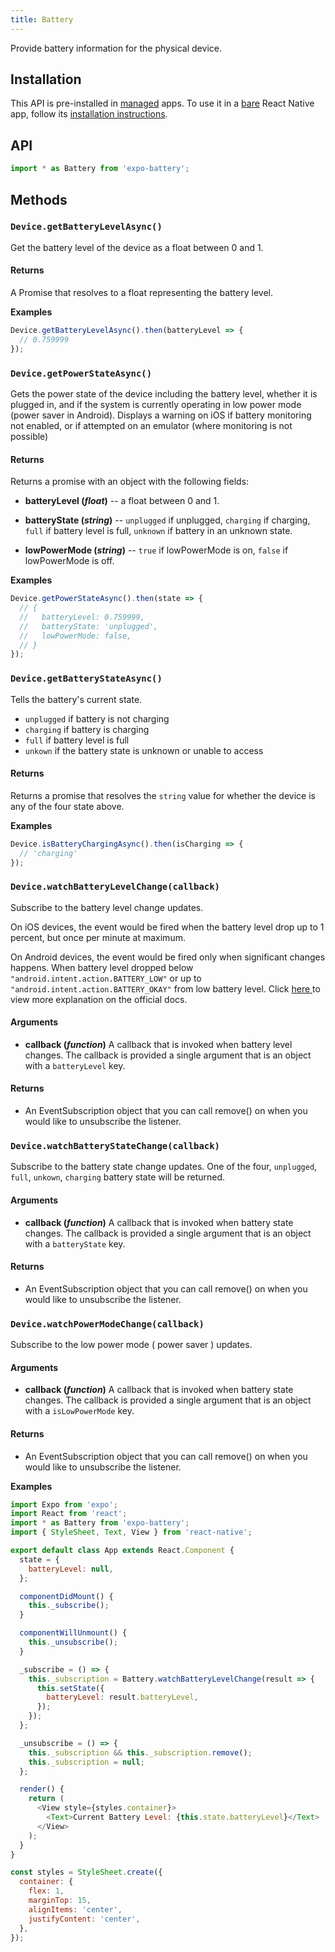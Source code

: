 ```yaml
---
title: Battery
---
```


Provide battery information for the physical device.

## Installation

This API is pre-installed in [managed](../../introduction/managed-vs-bare/#managed-workflow) apps. To use it in a [bare](../../introduction/managed-vs-bare/#bare-workflow) React Native app, follow its [installation instructions](https://github.com/expo/expo/tree/master/packages/expo-battery).

## API

```js
import * as Battery from 'expo-battery';
```

## Methods

### `Device.getBatteryLevelAsync()`

Get the battery level of the device as a float between 0 and 1.

#### Returns

A Promise that resolves to a float representing the battery level.

**Examples**

```js
Device.getBatteryLevelAsync().then(batteryLevel => {
  // 0.759999
});
```

### `Device.getPowerStateAsync()`

Gets the power state of the device including the battery level, whether it is plugged in, and if the system is currently operating in low power mode (power saver in Android). Displays a warning on iOS if battery monitoring not enabled, or if attempted on an emulator (where monitoring is not possible)

#### Returns

Returns a promise with an object with the following fields:

- **batteryLevel (_float_)** -- a float between 0 and 1.

- **batteryState (_string_)** -- `unplugged` if unplugged, `charging` if charging, `full` if battery level is full, `unknown` if battery in an unknown state.

- **lowPowerMode (_string_)** -- `true` if lowPowerMode is on, `false` if lowPowerMode is off.

**Examples**

```js
Device.getPowerStateAsync().then(state => {
  // {
  //   batteryLevel: 0.759999,
  //   batteryState: 'unplugged',
  //   lowPowerMode: false,
  // }
});
```

### `Device.getBatteryStateAsync()`

Tells the battery's current state.

- `unplugged` if battery is not charging
- `charging` if battery is charging
- `full` if battery level is full
- `unkown` if the battery state is unknown or unable to access

#### Returns

Returns a promise that resolves the `string` value for whether the device is any of the four state above.

**Examples**

```js
Device.isBatteryChargingAsync().then(isCharging => {
  // 'charging'
});
```

### `Device.watchBatteryLevelChange(callback)`

Subscribe to the battery level change updates.

On iOS devices, the event would be fired when the battery level drop up to 1 percent, but once per minute at maximum.

On Android devices, the event would be fired only when significant changes happens. When battery level dropped below `"android.intent.action.BATTERY_LOW"` or up to `"android.intent.action.BATTERY_OKAY"` from low battery level. Click [ here ](https://developer.android.com/training/monitoring-device-state/battery-monitoring) to view more explanation on the official docs.

#### Arguments

- **callback (_function_)** A callback that is invoked when battery level changes. The callback is provided a single argument that is an object with a `batteryLevel` key.

#### Returns

- An EventSubscription object that you can call remove() on when you would like to unsubscribe the listener.

### `Device.watchBatteryStateChange(callback)`

Subscribe to the battery state change updates. One of the four, `unplugged`, `full`, `unkown`, `charging` battery state will be returned.

#### Arguments

- **callback (_function_)** A callback that is invoked when battery state changes. The callback is provided a single argument that is an object with a `batteryState` key.

#### Returns

- An EventSubscription object that you can call remove() on when you would like to unsubscribe the listener.

### `Device.watchPowerModeChange(callback)`

Subscribe to the low power mode ( power saver ) updates.

#### Arguments

- **callback (_function_)** A callback that is invoked when battery state changes. The callback is provided a single argument that is an object with a `isLowPowerMode` key.

#### Returns

- An EventSubscription object that you can call remove() on when you would like to unsubscribe the listener.

**Examples**

```js
import Expo from 'expo';
import React from 'react';
import * as Battery from 'expo-battery';
import { StyleSheet, Text, View } from 'react-native';

export default class App extends React.Component {
  state = {
    batteryLevel: null,
  };

  componentDidMount() {
    this._subscribe();
  }

  componentWillUnmount() {
    this._unsubscribe();
  }

  _subscribe = () => {
    this._subscription = Battery.watchBatteryLevelChange(result => {
      this.setState({
        batteryLevel: result.batteryLevel,
      });
    });
  };

  _unsubscribe = () => {
    this._subscription && this._subscription.remove();
    this._subscription = null;
  };

  render() {
    return (
      <View style={styles.container}>
        <Text>Current Battery Level: {this.state.batteryLevel}</Text>
      </View>
    );
  }
}

const styles = StyleSheet.create({
  container: {
    flex: 1,
    marginTop: 15,
    alignItems: 'center',
    justifyContent: 'center',
  },
});
```
